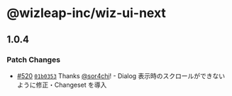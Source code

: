 # @wizleap-inc/wiz-ui-next

## 1.0.4

### Patch Changes

- [#520](https://github.com/Wizleap-Inc/wiz-ui/pull/520) [`01b0353`](https://github.com/Wizleap-Inc/wiz-ui/commit/01b03536cadd73dcd2f780970381c6e347de0a1a) Thanks [@sor4chi](https://github.com/sor4chi)! - Dialog 表示時のスクロールができないように修正・Changeset を導入

